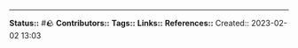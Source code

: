  
---
**Status::** #🪨
**Contributors::**
**Tags::**
**Links::**
**References::**
Created:: 2023-02-02 13:03
